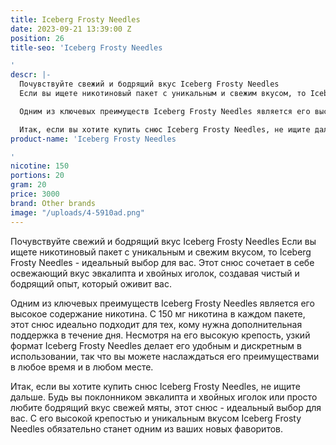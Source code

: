 ```yaml
---
title: Iceberg Frosty Needles
date: 2023-09-21 13:39:00 Z
position: 26
title-seo: 'Iceberg Frosty Needles

'
descr: |-
  Почувствуйте свежий и бодрящий вкус Iceberg Frosty Needles
  Если вы ищете никотиновый пакет с уникальным и свежим вкусом, то Iceberg Frosty Needles - идеальный выбор для вас. Этот снюс сочетает в себе освежающий вкус эвкалипта и хвойных иголок, создавая чистый и бодрящий опыт, который оживит вас.

  Одним из ключевых преимуществ Iceberg Frosty Needles является его высокое содержание никотина. С 150 мг никотина в каждом пакете, этот снюс идеально подходит для тех, кому нужна дополнительная поддержка в течение дня. Несмотря на его высокую крепость, узкий формат Iceberg Frosty Needles делает его удобным и дискретным в использовании, так что вы можете наслаждаться его преимуществами в любое время и в любом месте.

  Итак, если вы хотите купить снюс Iceberg Frosty Needles, не ищите дальше. Будь вы поклонником эвкалипта и хвойных иголок или просто любите бодрящий вкус свежей мяты, этот снюс - идеальный выбор для вас. С его высокой крепостью и уникальным вкусом Iceberg Frosty Needles обязательно станет одним из ваших новых фаворитов.
product-name: 'Iceberg Frosty Needles

'
nicotine: 150
portions: 20
gram: 20
price: 3000
brand: Other brands
image: "/uploads/4-5910ad.png"
---
```


Почувствуйте свежий и бодрящий вкус Iceberg Frosty Needles
Если вы ищете никотиновый пакет с уникальным и свежим вкусом, то Iceberg Frosty Needles - идеальный выбор для вас. Этот снюс сочетает в себе освежающий вкус эвкалипта и хвойных иголок, создавая чистый и бодрящий опыт, который оживит вас.

Одним из ключевых преимуществ Iceberg Frosty Needles является его высокое содержание никотина. С 150 мг никотина в каждом пакете, этот снюс идеально подходит для тех, кому нужна дополнительная поддержка в течение дня. Несмотря на его высокую крепость, узкий формат Iceberg Frosty Needles делает его удобным и дискретным в использовании, так что вы можете наслаждаться его преимуществами в любое время и в любом месте.

Итак, если вы хотите купить снюс Iceberg Frosty Needles, не ищите дальше. Будь вы поклонником эвкалипта и хвойных иголок или просто любите бодрящий вкус свежей мяты, этот снюс - идеальный выбор для вас. С его высокой крепостью и уникальным вкусом Iceberg Frosty Needles обязательно станет одним из ваших новых фаворитов.